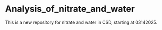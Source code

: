 # Analysis_of_nitrate_and_water
This is a new repository for nitrate and water in CSD, starting at 03142025.
